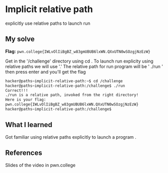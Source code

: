 # Implicit relative path
explicitly use relative paths to launch run

## My solve
**Flag:** `pwn.college{IWLvOlIiBgBZ_w83gmUBUB6lxWN.QXxUTN0wSOzgjNzEzW}`

Get in the '/challenge' directory using cd . 
To launch run explicity using relative paths we will use '.' 
The relative path for run program will be ' ./run ' then press enter and you'll get the flag 

```bash
hacker@paths~implicit-relative-path:~$ cd /challenge
hacker@paths~implicit-relative-path:/challenge$ ./run
Correct!!!
./run is a relative path, invoked from the right directory!
Here is your flag:
pwn.college{IWLvOlIiBgBZ_w83gmUBUB6lxWN.QXxUTN0wSOzgjNzEzW}
hacker@paths~implicit-relative-path:/challenge$

```

## What I learned
Got familiar using relative paths explicitly to launch a program . 

## References 
Slides of the video in pwn.college

